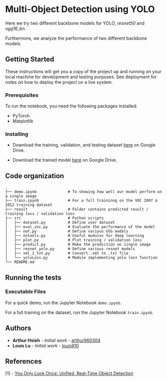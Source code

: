 #  Multi-Object Detection using YOLO
Here we try two different backbone models for YOLO, *resnet50* and *vgg16_bn*.

Furthermore, we analyze the performance of two different backbone models.

## Getting Started

These instructions will get you a copy of the project up and running on your local machine for development and testing purposes. See deployment for notes on how to deploy the project on a live system.

### Prerequisites

To run the notebook, you need the following packages installed:

* PyTorch
* Matplotlib

### Installing

* Download the training, validation, and testing dataset [here](https://drive.google.com/drive/folders/1jLSm7vNvcXMfPVHEtjNCFNrsXIIy9_s5?usp=sharing) on Google Drive.

* Download the trained model [here](https://drive.google.com/drive/folders/1oUUUSJq1h5hZItsM-euEJjwOLvCKaQck?usp=sharing) on Google Drive.

## Code organization

    .
    ├── demo.ipynb              # To showing how well our model perform on a single image
    ├── train.ipynb             # For a full traininng on the VOC 2007 & 2012 training dataset
    ├── result                  # Folder contains predicted result / training loss / validation loss 
    ├── src                     # Python scripts
    │   ├── dataset.py          # Define user dataset
    │   ├── eval_voc.py         # Evaluate the performance of the model
    │   ├── net.py              # Define various VGG models
    │   ├── nntools.py          # Useful modules for deep learning
    │   ├── plot.py             # Plot training / validation loss
    │   ├── predict.py          # Make the prediction on single image
    │   ├── resnet_yolo.py      # Define various resnet models
    │   ├── xml_2_txt.py        # Convert .xml to .txt file
    │   └── yoloLoss.py         # Module implementing yolo loss function 
    └── README.md



## Running the tests

### Executable Files

For a quick demo, run the Jupyter Notebook `demo.ipynb`.

For a full training on the dataset, run the Jupyter Notebook `train.ipynb`.


## Authors

* **Arthur Hsieh** - *Initial work* - [arthur960304](https://github.com/arthur960304)
* **Louis Lu** - *Initial work* - [louis910](https://github.com/louis910)

## References
[1] - [You Only Look Once: Unified, Real-Time Object Detection](https://arxiv.org/pdf/1506.02640.pdf)
